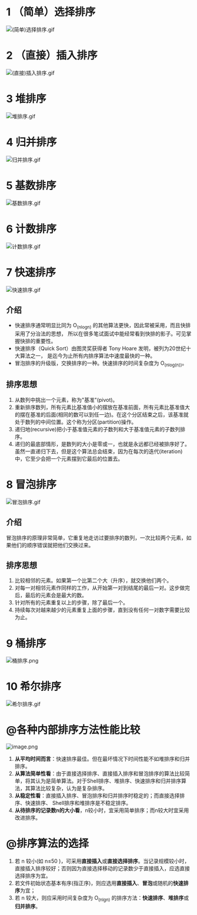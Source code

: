 #
# 1 （简单）选择排序

![(简单)选择排序.gif](https://cdn.jsdelivr.net/gh/Lxzz24/Repo/images/Sort/Sort1.gif "-gifcontrol-mode=click;")

# 2 （直接）插入排序

![(直接)插入排序.gif](https://cdn.jsdelivr.net/gh/Lxzz24/Repo/images/Sort/Sort2.gif "-gifcontrol-mode=click;")

# 3 堆排序

![堆排序.gif](https://cdn.jsdelivr.net/gh/Lxzz24/Repo/images/Sort/Sort3.gif "-gifcontrol-mode=click;")

# 4 归并排序

![归并排序.gif](https://cdn.jsdelivr.net/gh/Lxzz24/Repo/images/Sort/Sort4.gif "-gifcontrol-mode=click;")

# 5 基数排序

![基数排序.gif](https://cdn.jsdelivr.net/gh/Lxzz24/Repo/images/Sort/Sort5.gif "-gifcontrol-mode=click;")

# 6 计数排序

![计数排序.gif](https://cdn.jsdelivr.net/gh/Lxzz24/Repo/images/Sort/Sort6.gif "-gifcontrol-mode=click;")

# 7 快速排序

![快速排序.gif](https://cdn.jsdelivr.net/gh/Lxzz24/Repo/images/Sort/Sort7.gif "-gifcontrol-mode=click;")

## 介绍 

- 快速排序通常明显比同为 O<sub>(nlogn)</sub> 的其他算法更快，因此常被采用，而且快排采用了分治法的思想，
所以在很多笔试面试中能经常看到快排的影子。可见掌握快排的重要性。 
- 快速排序（Quick Sort）由图灵奖获得者 Tony Hoare 发明，被列为20世纪十大算法之一，
是迄今为止所有内排序算法中速度最快的一种。
- 冒泡排序的升级版，交换排序的一种。快速排序的时间复杂度为 O<sub>(nlog(n))</sub>。

## 排序思想
1. 从数列中挑出一个元素，称为"基准"(pivot)。
2. 重新排序数列，所有元素比基准值小的摆放在基准前面，所有元素比基准值大的摆在基准的后面(相同的数可以到任一边)。在这个分区结束之后，该基准就处于数列的中间位置。这个称为分区(partition)操作。 
3. 递归地(recursive)把小于基准值元素的子数列和大于基准值元素的子数列排序。
4. 递归的最底部情形，是数列的大小是零或一，也就是永远都已经被排序好了。虽然一直递归下去，但是这个算法总会结束，因为在每次的迭代(iteration)中，它至少会把一个元素摆到它最后的位置去。

# 8 冒泡排序

![冒泡排序.gif](https://cdn.jsdelivr.net/gh/Lxzz24/Repo/images/Sort/Sort8.gif "-gifcontrol-mode=click;")

## 介绍
冒泡排序的原理非常简单，它重复地走访过要排序的数列，一次比较两个元素，如果他们的顺序错误就把他们交换过来。 

## 排序思想
1. 比较相邻的元素。如果第一个比第二个大（升序），就交换他们两个。 
2. 对每一对相邻元素作同样的工作，从开始第一对到结尾的最后一对。这步做完后，最后的元素会是最大的数。 
3. 针对所有的元素重复以上的步骤，除了最后一个。 
4. 持续每次对越来越少的元素重复上面的步骤，直到没有任何一对数字需要比较为止。

# 9 桶排序

![桶排序.png](https://cdn.jsdelivr.net/gh/Lxzz24/Repo/images/Sort/Sort9.png)

# 10 希尔排序

![希尔排序.gif](https://cdn.jsdelivr.net/gh/Lxzz24/Repo/images/Sort/Sort10.gif "-gifcontrol-mode=click;")

# @各种内部排序方法性能比较

![image.png](https://cdn.jsdelivr.net/gh/Lxzz24/Repo/images/Sort/Sort11.png)

1. **从平均时间而言**：快速排序最佳。但在最坏情况下时间性能不如堆排序和归并排序。 
2. ​**从算法简单性看**：由于直接选择排序、直接插入排序和冒泡排序的算法比较简单，将其认为是简单算法。对于Shell排序、堆排序、快速排序和归并排序算法，其算法比较复杂，认为是复杂排序。 
3. ​**从稳定性看**：直接插入排序、冒泡排序和归并排序时稳定的；而直接选择排序、快速排序、 Shell排序和堆排序是不稳定排序。
4. **从待排序的记录数n的大小看**，n较小时，宜采用简单排序；而n较大时宜采用改进排序。

# @排序算法的选择 
1. 若 n 较小(如 n≤50 )，可采用**直接插入**或**直接选择排序**。当记录规模较小时，直接插入排序较好；否则因为直接选择移动的记录数少于直接插入，应选直接选择排序为宜。 
2. 若文件初始状态基本有序(指正序)，则应选用**直接插入**、**冒泡**或随机的**快速排序**为宜； 
3. 若 n 较大，则应采用时间复杂度为 O<sub>(nlgn)</sub> 的排序方法：**快速排序**、**堆排序**或**归并排序**。